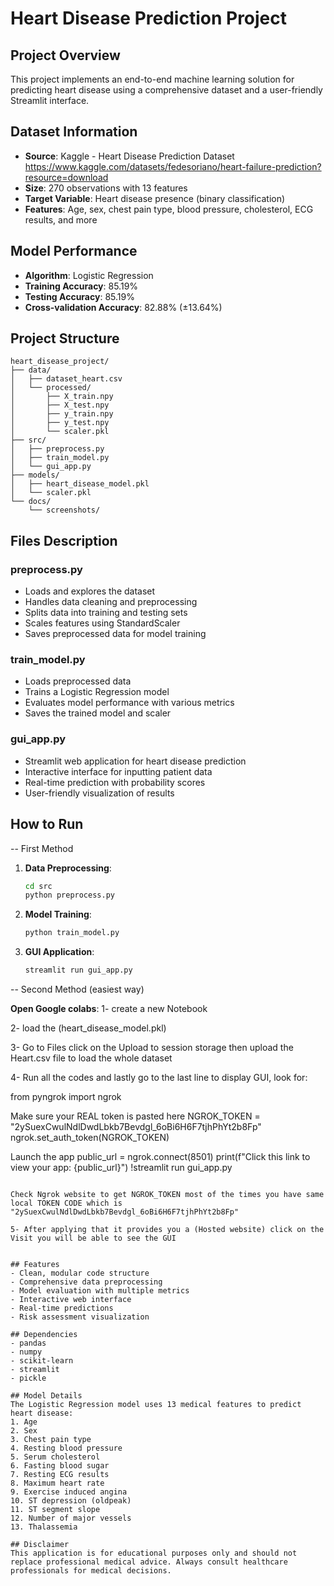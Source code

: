 # Heart Disease Prediction Project

## Project Overview
This project implements an end-to-end machine learning solution for predicting heart disease using a comprehensive dataset and a user-friendly Streamlit interface.

## Dataset Information
- **Source**: Kaggle - Heart Disease Prediction Dataset https://www.kaggle.com/datasets/fedesoriano/heart-failure-prediction?resource=download
- **Size**: 270 observations with 13 features
- **Target Variable**: Heart disease presence (binary classification)
- **Features**: Age, sex, chest pain type, blood pressure, cholesterol, ECG results, and more

## Model Performance
- **Algorithm**: Logistic Regression
- **Training Accuracy**: 85.19%
- **Testing Accuracy**: 85.19%
- **Cross-validation Accuracy**: 82.88% (±13.64%)

## Project Structure
```
heart_disease_project/
├── data/
│   ├── dataset_heart.csv
│   └── processed/
│       ├── X_train.npy
│       ├── X_test.npy
│       ├── y_train.npy
│       ├── y_test.npy
│       └── scaler.pkl
├── src/
│   ├── preprocess.py
│   ├── train_model.py
│   └── gui_app.py
├── models/
│   ├── heart_disease_model.pkl
│   └── scaler.pkl
└── docs/
    └── screenshots/
```

## Files Description

### preprocess.py
- Loads and explores the dataset
- Handles data cleaning and preprocessing
- Splits data into training and testing sets
- Scales features using StandardScaler
- Saves preprocessed data for model training

### train_model.py
- Loads preprocessed data
- Trains a Logistic Regression model
- Evaluates model performance with various metrics
- Saves the trained model and scaler

### gui_app.py
- Streamlit web application for heart disease prediction
- Interactive interface for inputting patient data
- Real-time prediction with probability scores
- User-friendly visualization of results

## How to Run 

-- First Method 

1. **Data Preprocessing**:
   ```bash
   cd src
   python preprocess.py
   ```

2. **Model Training**:
   ```bash
   python train_model.py
   ```

3. **GUI Application**:
   ```bash
   streamlit run gui_app.py
   ```
-- Second Method (easiest way)

 **Open Google colabs**:
   1- create a new Notebook 
   
   2- load the (heart_disease_model.pkl)
  
   3- Go to Files click on the Upload to session storage then upload the Heart.csv file to load the whole dataset 

   4- Run all the codes and lastly go to the last line to display GUI, look for: 
  
  
   from pyngrok import ngrok

Make sure your REAL token is pasted here
NGROK_TOKEN = "2ySuexCwulNdlDwdLbkb7Bevdgl_6oBi6H6F7tjhPhYt2b8Fp"
ngrok.set_auth_token(NGROK_TOKEN)

Launch the app
public_url = ngrok.connect(8501)
print(f"Click this link to view your app: {public_url}")
!streamlit run gui_app.py
   ```

   Check Ngrok website to get NGROK_TOKEN most of the times you have same local TOKEN CODE which is "2ySuexCwulNdlDwdLbkb7Bevdgl_6oBi6H6F7tjhPhYt2b8Fp"

   5- After applying that it provides you a (Hosted website) click on the Visit you will be able to see the GUI 


## Features
- Clean, modular code structure
- Comprehensive data preprocessing
- Model evaluation with multiple metrics
- Interactive web interface
- Real-time predictions
- Risk assessment visualization

## Dependencies
- pandas
- numpy
- scikit-learn
- streamlit
- pickle

## Model Details
The Logistic Regression model uses 13 medical features to predict heart disease:
1. Age
2. Sex
3. Chest pain type
4. Resting blood pressure
5. Serum cholesterol
6. Fasting blood sugar
7. Resting ECG results
8. Maximum heart rate
9. Exercise induced angina
10. ST depression (oldpeak)
11. ST segment slope
12. Number of major vessels
13. Thalassemia

## Disclaimer
This application is for educational purposes only and should not replace professional medical advice. Always consult healthcare professionals for medical decisions.

